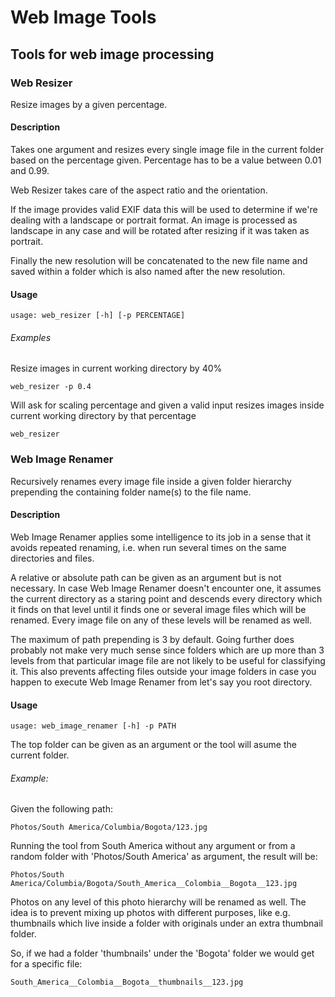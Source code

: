 # Web Image Tools

## Tools for web image processing

### Web Resizer

Resize images by a given percentage.

#### Description

Takes one argument and resizes every single image file in the current folder based
on the percentage given. Percentage has to be a value between 0.01 and 0.99.

Web Resizer takes care of the aspect ratio and the orientation.

If the image provides valid EXIF data this will be used to determine if we're
dealing with a landscape or portrait format. An image is processed as landscape in
any case and will be rotated after resizing if it was taken as portrait. 

Finally the new resolution will be concatenated to the new
file name and saved within a folder which is also named after the new resolution.

#### Usage

    usage: web_resizer [-h] [-p PERCENTAGE]

###### Examples 
Resize images in current working directory by 40%

    web_resizer -p 0.4

Will ask for scaling percentage and given a valid input resizes images inside
current working directory by that percentage

    web_resizer

### Web Image Renamer
  Recursively renames every image file inside a given folder hierarchy prepending the
  containing folder name(s) to the file name. 

#### Description

  Web Image Renamer applies some intelligence to its job in a sense that it avoids
  repeated renaming, i.e. when run several times on the same directories and files.

  A relative or absolute path can be given as an argument but is not necessary. In
  case Web Image Renamer doesn't encounter one, it assumes the current directory as a
  staring point and descends every directory which it finds on that level until it
  finds one or several image files which will be renamed. Every image file on any of
  these levels will be renamed as well.

  The maximum of path prepending is 3 by default. Going further does probably not
  make very much sense since folders which are up more than 3 levels from that
  particular image file are not likely to be useful for classifying it. 
  This also prevents affecting files outside your image folders in case you happen to
  execute Web Image Renamer from let's say you root directory.

#### Usage

    usage: web_image_renamer [-h] -p PATH

The top folder can be given as an argument or the tool will asume the current folder.

###### Example:
  
  Given the following path:

    Photos/South America/Columbia/Bogota/123.jpg
    
  Running the tool from South America without any argument or from a random folder
  with 'Photos/South America' as argument, the result will be:

    Photos/South America/Columbia/Bogota/South_America__Colombia__Bogota__123.jpg
  
  Photos on any level of this photo hierarchy will be renamed as well.
  The idea is to prevent mixing up photos with different purposes, like e.g.
  thumbnails which live inside a folder with originals under an extra thumbnail
  folder.
  
  So, if we had a folder 'thumbnails' under the 'Bogota' folder we would get for a
  specific file:

    South_America__Colombia__Bogota__thumbnails__123.jpg
  
 
